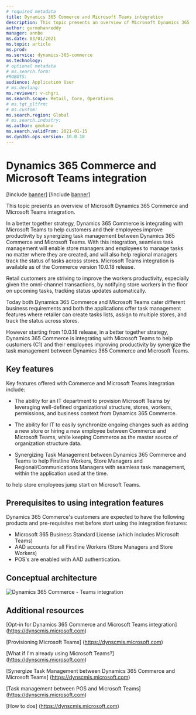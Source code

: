 ```yaml
---
# required metadata
title: Dynamics 365 Commerce and Microsoft Teams integration
description: This topic presents an overview of Microsoft Dynamics 365 Commerce and Microsoft Teams integration.
author: gvrmohanreddy
manager: annbe
ms.date: 03/01/2021
ms.topic: article
ms.prod: 
ms.service: dynamics-365-commerce
ms.technology: 
# optional metadata
# ms.search.form:  
#ROBOTS: 
audience: Application User
# ms.devlang: 
ms.reviewer: v-chgri
ms.search.scope: Retail, Core, Operations
# ms.tgt_pltfrm: 
# ms.custom: 
ms.search.region: Global
# ms.search.industry: 
ms.author: gmohanv
ms.search.validFrom: 2021-01-15
ms.dyn365.ops.version: 10.0.18
---
```


# Dynamics 365 Commerce and Microsoft Teams integration 

[!include [banner](includes/banner.md)]
[!include [banner](includes/preview-banner.md)]

This topic presents an overview of Microsoft Dynamics 365 Commerce and Microsoft Teams integration.

In a better together strategy, Dynamics 365 Commerce is integrating with Microsoft Teams to help customers and their employees improve productivity by synergizing task management between Dynamics 365 Commerce and Microsoft Teams. With this integration, seamless task management will enable store managers and employees to manage tasks no matter where they are created, and will also help regional managers track the status of tasks across stores. Microsoft Teams integration is available as of the Commerce version 10.0.18 release.

Retail customers are striving to improve the workers productivity, especially given the omni-channel transactions, by notifying store workers in the floor on upcoming tasks, tracking status updates automatically. 

Today both Dynamics 365 Commerce and Microsoft Teams cater different business requirements and both the applications offer task management features where retailer can create tasks lists, assign to multiple stores, and track the status across stores. 

However starting from 10.0.18 release,  in a better together strategy, Dynamics 365 Commerce is integrating with Microsoft Teams to help customers (C1) and their employees improving productivity by synergize the task management between Dynamics 365 Commerce and Microsoft Teams.



## Key features 

Key features offered with Commerce and Microsoft Teams integration include:
   
- The ability for an IT department to provision Microsoft Teams by leveraging well-defined organizational structure, stores, workers, permissions, and business context from Dynamics 365 Commerce. 
- The ability for IT to easily synchronize ongoing changes such as adding a new store or hiring a new employee between Commerce and Microsoft Teams, while keeping Commerce as the master source of organization structure data.  






- Synergizing Task Management between Dynamics 365 Commerce and Teams to help Firstline Workers, Store Managers and Regional/Communications Managers with seamless task management, within the application used at the time.  

to help store employees jump start on Microsoft Teams. 

## Prerequisites to using integration features

Dynamics 365 Commerce's customers are expected to have the following products and pre-requisites met before start using the integration features:

- Microsoft 365 Business Standard License (which includes Microsoft Teams) 
- AAD accounts for all Firstline Workers (Store Managers and Store Workers)
- POS's are enabled with AAD authentication. 
	
## Conceptual architecture 

![Dynamics 365 Commerce - Teams integration](media/d365-commerce-teams-integration-conceptual-architecture.png)

## Additional resources



[Opt-in for Dynamics 365 Commerce and Microsoft Teams integration] (https://dynscmis.microsoft.com)

[Provisioning Microsoft Teams] (https://dynscmis.microsoft.com)

[What if I'm already using Microsoft Teams?] (https://dynscmis.microsoft.com)

[Synergize Task Management between Dynamics 365 Commerce and Microsoft Teams] (https://dynscmis.microsoft.com)

[Task management between POS and Microsoft Teams] (https://dynscmis.microsoft.com)

[How to dos] (https://dynscmis.microsoft.com)

	
	

